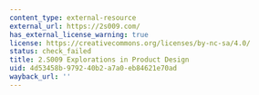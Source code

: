 ```yaml
---
content_type: external-resource
external_url: https://2s009.com/
has_external_license_warning: true
license: https://creativecommons.org/licenses/by-nc-sa/4.0/
status: check_failed
title: 2.S009 Explorations in Product Design
uid: 4d53458b-9792-40b2-a7a0-eb84621e70ad
wayback_url: ''
---
```

